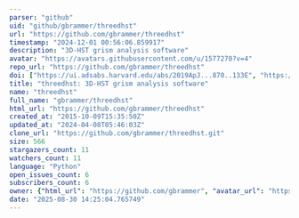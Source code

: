 ```yaml
---
parser: "github"
uid: "github/gbrammer/threedhst"
url: "https://github.com/gbrammer/threedhst"
timestamp: "2024-12-01 00:56:06.859917"
description: "3D-HST grism analysis software"
avatar: "https://avatars.githubusercontent.com/u/1577270?v=4"
repo_url: "https://github.com/gbrammer/threedhst"
doi: ["https://ui.adsabs.harvard.edu/abs/2019ApJ...870..133E", "https://ui.adsabs.harvard.edu/abs/2012ApJS..200...13B", "https://ui.adsabs.harvard.edu/abs/2024ascl.soft11018B/abstract"]
title: "threedhst: 3D-HST grism analysis software"
name: "threedhst"
full_name: "gbrammer/threedhst"
html_url: "https://github.com/gbrammer/threedhst"
created_at: "2015-10-09T15:35:50Z"
updated_at: "2024-04-08T05:46:03Z"
clone_url: "https://github.com/gbrammer/threedhst.git"
size: 566
stargazers_count: 11
watchers_count: 11
language: "Python"
open_issues_count: 6
subscribers_count: 6
owner: {"html_url": "https://github.com/gbrammer", "avatar_url": "https://avatars.githubusercontent.com/u/1577270?v=4", "login": "gbrammer", "type": "User"}
date: "2025-08-30 14:25:04.765749"
---
```

